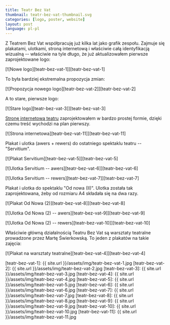 ```yaml
---
title: Teatr Bez Vat
thumbnail: teatr-bez-vat-thumbnail.svg
categories: [logo, poster, website]
layout: post
language: pl-pl
---
```


Z Teatrem Bez Vat współpracuję już kilka lat jako grafik zespołu. Zajmuje się plakatami, ulotkami, stroną internetową i właściwie całą identyfikacją wizualną -- właściwie na tyle długo, że już aktualizowałem pierwsze zaprojektowane logo:

[![Nowe logo][teatr-bez-vat-1]][teatr-bez-vat-1]

To była bardziej ekstremalna propozycja zmian:

[![Propozycja nowego logo][teatr-bez-vat-2]][teatr-bez-vat-2]

A to stare, pierwsze logo:

[![Stare logo][teatr-bez-vat-3]][teatr-bez-vat-3]

[Stronę internetową teatru](http://bezvat.art.pl/) zaprojektowałem w bardzo prostej formie, dzięki czemu treść wychodzi na plan pierwszy.

[![Strona internetowa][teatr-bez-vat-11]][teatr-bez-vat-11]

Plakat i ulotka (awers + rewers) do ostatniego spektaklu teatru -- "Servitium".

[![Plakat Servitium][teatr-bez-vat-5]][teatr-bez-vat-5]

[![Ulotka Servitium -- awers][teatr-bez-vat-6]][teatr-bez-vat-6]

[![Ulotka Servitium -- rewers][teatr-bez-vat-7]][teatr-bez-vat-7]

Plakat i ulotka do spektaklu "Od nowa (II)". Ulotka została tak zaprojektowana, żeby od rozmiaru A4 składała się na dwa razy.

[![Plakat Od Nowa (2)][teatr-bez-vat-8]][teatr-bez-vat-8]

[![Ulotka Od Nowa (2) -- awers][teatr-bez-vat-9]][teatr-bez-vat-9]

[![Ulotka Od Nowa (2) -- rewers][teatr-bez-vat-10]][teatr-bez-vat-10]

Właściwie główną działalnością Teatru Bez Vat są warsztaty teatralne prowadzone przez Martę Świerkowską. To jeden z plakatów na takie zajęcia:

[![Plakat na warsztaty teatralne][teatr-bez-vat-4]][teatr-bez-vat-4]

[teatr-bez-vat-1]: {{ site.url }}/assets/img/teatr-bez-vat-1.jpg
[teatr-bez-vat-2]: {{ site.url }}/assets/img/teatr-bez-vat-2.jpg
[teatr-bez-vat-3]: {{ site.url }}/assets/img/teatr-bez-vat-3.jpg
[teatr-bez-vat-4]: {{ site.url }}/assets/img/teatr-bez-vat-4.jpg
[teatr-bez-vat-5]: {{ site.url }}/assets/img/teatr-bez-vat-5.jpg
[teatr-bez-vat-6]: {{ site.url }}/assets/img/teatr-bez-vat-6.jpg
[teatr-bez-vat-7]: {{ site.url }}/assets/img/teatr-bez-vat-7.jpg
[teatr-bez-vat-8]: {{ site.url }}/assets/img/teatr-bez-vat-8.jpg
[teatr-bez-vat-9]: {{ site.url }}/assets/img/teatr-bez-vat-9.jpg
[teatr-bez-vat-10]: {{ site.url }}/assets/img/teatr-bez-vat-10.jpg
[teatr-bez-vat-11]: {{ site.url }}/assets/img/teatr-bez-vat-11.jpg